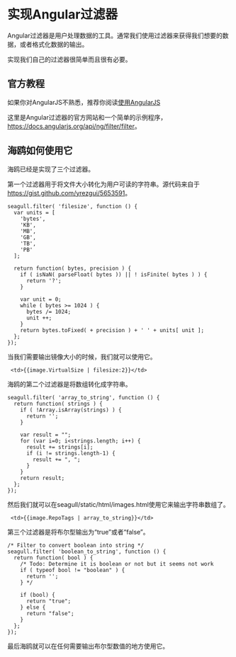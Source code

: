 
# 实现Angular过滤器

Angular过滤器是用户处理数据的工具。通常我们使用过滤器来获得我们想要的数据，或者格式化数据的输出。

实现我们自己的过滤器很简单而且很有必要。

## 官方教程

如果你对AngularJS不熟悉，推荐你阅读[使用AngularJS](2014-10-25-use-angularjs.md)

这里是Angular过滤器的官方网站和一个简单的示例程序，<https://docs.angularjs.org/api/ng/filter/filter>。

## 海鸥如何使用它

海鸥已经是实现了三个过滤器。

第一个过滤器用于将文件大小转化为用户可读的字符串。源代码来自于<https://gist.github.com/yrezgui/5653591>。

```
seagull.filter( 'filesize', function () {
  var units = [
    'bytes',
    'KB',
    'MB',
    'GB',
    'TB',
    'PB'
  ];

  return function( bytes, precision ) {
    if ( isNaN( parseFloat( bytes )) || ! isFinite( bytes ) ) {
      return '?';
    }

    var unit = 0;
    while ( bytes >= 1024 ) {
      bytes /= 1024;
      unit ++;
    }
    return bytes.toFixed( + precision ) + ' ' + units[ unit ];
  };
});
```

当我们需要输出镜像大小的时候，我们就可以使用它。

```
 <td>{{image.VirtualSize | filesize:2}}</td>
```

海鸥的第二个过滤器是将数组转化成字符串。

```
seagull.filter( 'array_to_string', function () {
  return function( strings ) {
    if ( !Array.isArray(strings) ) {
      return '';
    }

    var result = "";
    for (var i=0; i<strings.length; i++) {
      result += strings[i];
      if (i != strings.length-1) {
        result += ", ";
      }
    }
    return result;
  };
});
```

然后我们就可以在seagull/static/html/images.html使用它来输出字符串数组了。

```
 <td>{{image.RepoTags | array_to_string}}</td>
```

第三个过滤器是将布尔型输出为“true”或者“false”。

```
/* Filter to convert boolean into string */
seagull.filter( 'boolean_to_string', function () {
  return function( bool ) {
    /* Todo: Determine it is boolean or not but it seems not work
    if ( typeof bool != "boolean" ) {
      return '';
    } */

    if (bool) {
      return "true";
    } else {
      return "false";
    }
  };
});
```

最后海鸥就可以在任何需要输出布尔型数值的地方使用它。
